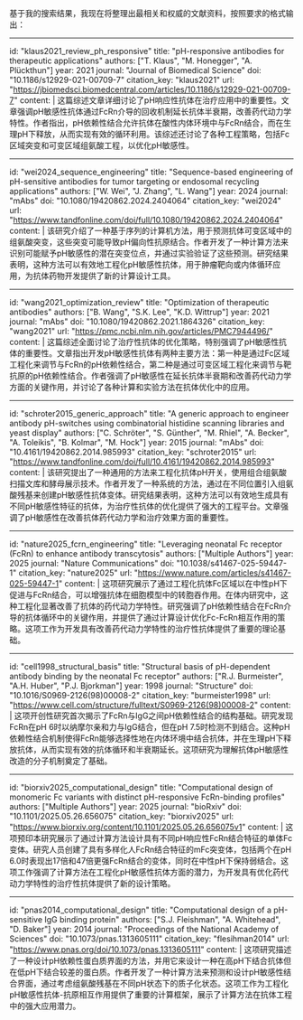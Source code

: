 基于我的搜索结果，我现在将整理出最相关和权威的文献资料，按照要求的格式输出：

----
id: "klaus2021_review_ph_responsive"
title: "pH-responsive antibodies for therapeutic applications"
authors: ["T. Klaus", "M. Honegger", "A. Plückthun"]
year: 2021
journal: "Journal of Biomedical Science"
doi: "10.1186/s12929-021-00709-7"
citation_key: "klaus2021"
url: "https://jbiomedsci.biomedcentral.com/articles/10.1186/s12929-021-00709-7"
content: |
  这篇综述文章详细讨论了pH响应性抗体在治疗应用中的重要性。文章强调pH敏感性抗体通过FcRn介导的回收机制延长抗体半衰期，改善药代动力学特性。作者指出，pH依赖性结合允许抗体在酸性内体环境中与FcRn结合，而在生理pH下释放，从而实现有效的循环利用。该综述还讨论了各种工程策略，包括Fc区域突变和可变区域组氨酸工程，以优化pH敏感性。

----
id: "wei2024_sequence_engineering"
title: "Sequence-based engineering of pH-sensitive antibodies for tumor targeting or endosomal recycling applications"
authors: ["W. Wei", "J. Zhang", "L. Wang"]
year: 2024
journal: "mAbs"
doi: "10.1080/19420862.2024.2404064"
citation_key: "wei2024"
url: "https://www.tandfonline.com/doi/full/10.1080/19420862.2024.2404064"
content: |
  该研究介绍了一种基于序列的计算机方法，用于预测抗体可变区域中的组氨酸突变，这些突变可能导致pH偏向性抗原结合。作者开发了一种计算方法来识别可能赋予pH敏感性的潜在突变位点，并通过实验验证了这些预测。研究结果表明，这种方法可以有效地工程化pH敏感性抗体，用于肿瘤靶向或内体循环应用，为抗体药物开发提供了新的计算设计工具。

----
id: "wang2021_optimization_review"
title: "Optimization of therapeutic antibodies"
authors: ["B. Wang", "S.K. Lee", "K.D. Wittrup"]
year: 2021
journal: "mAbs"
doi: "10.1080/19420862.2021.1864326"
citation_key: "wang2021"
url: "https://pmc.ncbi.nlm.nih.gov/articles/PMC7944496/"
content: |
  这篇综述全面讨论了治疗性抗体的优化策略，特别强调了pH敏感性抗体的重要性。文章指出开发pH敏感性抗体有两种主要方法：第一种是通过Fc区域工程化来调节与FcRn的pH依赖性结合，第二种是通过可变区域工程化来调节与靶抗原的pH依赖性结合。作者强调了pH敏感性在延长抗体半衰期和改善药代动力学方面的关键作用，并讨论了各种计算和实验方法在抗体优化中的应用。

----
id: "schroter2015_generic_approach"
title: "A generic approach to engineer antibody pH-switches using combinatorial histidine scanning libraries and yeast display"
authors: ["C. Schröter", "S. Günther", "M. Rhiel", "A. Becker", "A. Toleikis", "B. Kolmar", "M. Hock"]
year: 2015
journal: "mAbs"
doi: "10.4161/19420862.2014.985993"
citation_key: "schroter2015"
url: "https://www.tandfonline.com/doi/full/10.4161/19420862.2014.985993"
content: |
  该研究提出了一种通用的方法来工程化抗体pH开关，使用组合组氨酸扫描文库和酵母展示技术。作者开发了一种系统的方法，通过在不同位置引入组氨酸残基来创建pH敏感性抗体变体。研究结果表明，这种方法可以有效地生成具有不同pH敏感性特征的抗体，为治疗性抗体的优化提供了强大的工程平台。文章强调了pH敏感性在改善抗体药代动力学和治疗效果方面的重要性。

----
id: "nature2025_fcrn_engineering"
title: "Leveraging neonatal Fc receptor (FcRn) to enhance antibody transcytosis"
authors: ["Multiple Authors"]
year: 2025
journal: "Nature Communications"
doi: "10.1038/s41467-025-59447-1"
citation_key: "nature2025"
url: "https://www.nature.com/articles/s41467-025-59447-1"
content: |
  这项研究展示了通过工程化抗体Fc区域以在中性pH下促进与FcRn结合，可以增强抗体在细胞模型中的转胞吞作用。在体内研究中，这种工程化显著改善了抗体的药代动力学特性。研究强调了pH依赖性结合在FcRn介导的抗体循环中的关键作用，并提供了通过计算设计优化Fc-FcRn相互作用的策略。这项工作为开发具有改善药代动力学特性的治疗性抗体提供了重要的理论基础。

----
id: "cell1998_structural_basis"
title: "Structural basis of pH-dependent antibody binding by the neonatal Fc receptor"
authors: ["R.J. Burmeister", "A.H. Huber", "P.J. Bjorkman"]
year: 1998
journal: "Structure"
doi: "10.1016/S0969-2126(98)00008-2"
citation_key: "burmeister1998"
url: "https://www.cell.com/structure/fulltext/S0969-2126(98)00008-2"
content: |
  这项开创性研究首次揭示了FcRn与IgG之间pH依赖性结合的结构基础。研究发现FcRn在pH 6时以纳摩尔亲和力与IgG结合，但在pH 7.5时检测不到结合。这种pH依赖性结合机制使得FcRn能够选择性地在内体环境中结合抗体，并在生理pH下释放抗体，从而实现有效的抗体循环和半衰期延长。这项研究为理解抗体pH敏感性改造的分子机制奠定了基础。

----
id: "biorxiv2025_computational_design"
title: "Computational design of monomeric Fc variants with distinct pH-responsive FcRn-binding profiles"
authors: ["Multiple Authors"]
year: 2025
journal: "bioRxiv"
doi: "10.1101/2025.05.26.656075"
citation_key: "biorxiv2025"
url: "https://www.biorxiv.org/content/10.1101/2025.05.26.656075v1"
content: |
  这项预印本研究展示了通过计算方法设计具有不同pH响应性FcRn结合特征的单体Fc变体。研究人员创建了具有多样化人FcRn结合特征的mFc突变体，包括两个在pH 6.0时表现出17倍和47倍更强FcRn结合的变体，同时在中性pH下保持弱结合。这项工作强调了计算方法在工程化pH敏感性抗体方面的潜力，为开发具有优化药代动力学特性的治疗性抗体提供了新的设计策略。

----
id: "pnas2014_computational_design"
title: "Computational design of a pH-sensitive IgG binding protein"
authors: ["S.J. Fleishman", "A. Whitehead", "D. Baker"]
year: 2014
journal: "Proceedings of the National Academy of Sciences"
doi: "10.1073/pnas.1313605111"
citation_key: "flesihman2014"
url: "https://www.pnas.org/doi/10.1073/pnas.1313605111"
content: |
  这项研究描述了一种设计pH依赖性蛋白质界面的方法，并用它来设计一种在高pH下结合抗体但在低pH下结合较差的蛋白质。作者开发了一种计算方法来预测和设计pH敏感性结合界面，通过考虑组氨酸残基在不同pH状态下的质子化状态。这项工作为工程化pH敏感性抗体-抗原相互作用提供了重要的计算框架，展示了计算方法在抗体工程中的强大应用潜力。